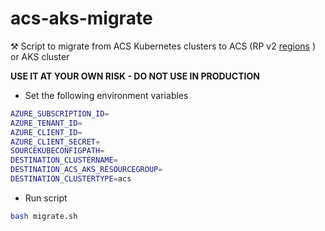 # acs-aks-migrate
⚒ Script to migrate from ACS Kubernetes clusters to ACS (RP v2 [regions](https://github.com/Azure/ACS/blob/master/acs_regional_avilability) ) or AKS cluster

__USE IT AT YOUR OWN RISK - DO NOT USE IN PRODUCTION__

* Set the following environment variables

```bash
AZURE_SUBSCRIPTION_ID=
AZURE_TENANT_ID=
AZURE_CLIENT_ID=
AZURE_CLIENT_SECRET=
SOURCEKUBECONFIGPATH=
DESTINATION_CLUSTERNAME=
DESTINATION_ACS_AKS_RESOURCEGROUP=
DESTINATION_CLUSTERTYPE=acs
```
* Run script

```bash
bash migrate.sh
```
